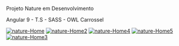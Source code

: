 Projeto Nature em Desenvolvimento 

Angular 9 - T.S - SASS - OWL Carrossel 

<a href="https://ibb.co/QvcZnL2"><img src="https://i.ibb.co/PGYR4K7/nature-Home.jpg" alt="nature-Home" border="0"></a>
<a href="https://ibb.co/jW3XV96"><img src="https://i.ibb.co/9Vy5wm8/nature-Home2.jpg" alt="nature-Home2" border="0"></a>
<a href="https://ibb.co/nBZFYST"><img src="https://i.ibb.co/cwMjZdP/nature-Home4.jpg" alt="nature-Home4" border="0"></a>
<a href="https://ibb.co/3pGnNfj"><img src="https://i.ibb.co/hBhSWX4/nature-Home5.jpg" alt="nature-Home5" border="0"></a>
<a href="https://ibb.co/rd5bNmw"><img src="https://i.ibb.co/fDr8L2x/nature-Home3.jpg" alt="nature-Home3" border="0"></a>

